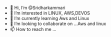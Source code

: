 - 👋 Hi, I’m @Sridharkammari
- 👀 I’m interested in LINUX, AWS,DEVOS
- 🌱 I’m currently learning Aws and Linux
- 💞️ I’m looking to collaborate on ...Aws and linux
- 📫 How to reach me ...

<!---
Sridharkammari/Sridharkammari is a ✨ special ✨ repository because its `README.md` (this file) appears on your GitHub profile.
You can click the Preview link to take a look at your changes.
--->
